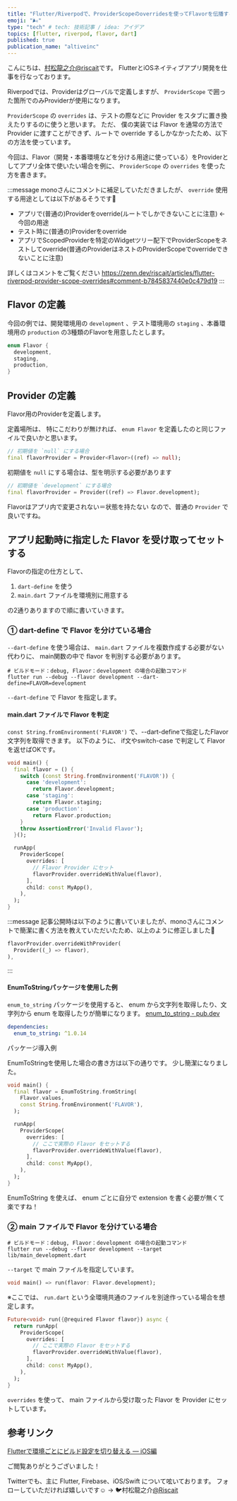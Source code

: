 ```yaml
---
title: "Flutter/Riverpodで、ProviderScopeのoverridesを使ってFlavorを伝播する"
emoji: "🌬"
type: "tech" # tech: 技術記事 / idea: アイデア
topics: [flutter, riverpod, flavor, dart]
published: true
publication_name: "altiveinc"
---
```

こんにちは、[村松龍之介@riscait](https://twitter.com/riscait)です。
FlutterとiOSネイティブアプリ開発を仕事を行なっております。

Riverpodでは、Providerはグローバルで定義しますが、 `ProviderScope` で囲った箇所でのみProviderが使用になります。

`ProviderScope` の `overrides` は、テストの際などに Provider をスタブに置き換えたりするのに使うと思います。
ただ、 僕の実装では Flavor を通常の方法で Provider に渡すことができず、ルートで override するしかなかったため、以下の方法を使っています。

今回は、Flavor（開発・本番環境などを分ける用途に使っている）をProviderとしてアプリ全体で使いたい場合を例に、
`ProviderScope` の `overrides` を使った方を書きます。

:::message
monoさんにコメントに補足していただきましたが、 `override` 使用する用途としては以下があるそうです🙏
- アプリで(普通の)Providerをoverride(ルートでしかできないことに注意) <-今回の用途
- テスト時に(普通の)Providerをoverride
- アプリでScopedProviderを特定のWidgetツリー配下でProviderScopeをネストしてoverride(普通のProviderはネストのProviderScopeでoverrideできないことに注意)

詳しくはコメントをご覧ください 
https://zenn.dev/riscait/articles/flutter-riverpod-provider-scope-overrides#comment-b7845837440e0c479d19
:::

## Flavor の定義
今回の例では、開発環境用の `development` 、テスト環境用の `staging` 、本番環境用の `production` 
の3種類のFlavorを用意したとします。

```dart
enum Flavor {
  development,
  staging,
  production,
}
```

## Provider の定義
Flavor用のProviderを定義します。

定義場所は、 特にこだわりが無ければ、 `enum Flavor` を定義したのと同じファイルで良いかと思います。

```dart
// 初期値を `null` にする場合
final flavorProvider = Provider<Flavor>((ref) => null);
```
初期値を `null` にする場合は、型を明示する必要があります

```dart
// 初期値を `development` にする場合
final flavorProvider = Provider((ref) => Flavor.development);
```

Flavorはアプリ内で変更されない＝状態を持たない
なので、普通の `Provider` で良いですね。

## アプリ起動時に指定した Flavor を受け取ってセットする
Flavorの指定の仕方として、 

1. `dart-define` を使う
1. `main.dart` ファイルを環境別に用意する

の2通りありますので順に書いていきます。

### ① dart-define で Flavor を分けている場合
`--dart-define` を使う場合は、 `main.dart` ファイルを複数作成する必要がない代わりに、
main関数の中で flavor を判別する必要があります。

```shell
# ビルドモード：debug, Flavor：development の場合の起動コマンド
flutter run --debug --flavor development --dart-define=FLAVOR=development
```
`--dart-define` で Flavor を指定します。

#### main.dart ファイルで Flavor を判定
`const String.fromEnvironment('FLAVOR')` で、--dart-defineで指定したFlavor文字列を取得できます。
以下のように、 if文やswitch-case で判定して Flavor を返せばOKです。

```dart:main.dart
void main() {
  final flavor = () {
    switch (const String.fromEnvironment('FLAVOR')) {
      case 'development':
        return Flavor.development;
      case 'staging':
        return Flavor.staging;
      case 'production':
        return Flavor.production;
    }
    throw AssertionError('Invalid Flavor');
  }();

  runApp(
    ProviderScope(
      overrides: [
        // Flavor Provider にセット
        flavorProvider.overrideWithValue(flavor),
      ],
      child: const MyApp(),
    ),
  );
}
```

:::message
記事公開時は以下のように書いていましたが、monoさんにコメントで簡潔に書く方法を教えていただいたため、以上のように修正しました🙏
```dart
flavorProvider.overrideWithProvider(
  Provider((_) => flavor),
),
```
:::

#### EnumToStringパッケージを使用した例
`enum_to_string` パッケージを使用すると、 enum から文字列を取得したり、文字列から enum を取得したりが簡単になります。
[enum_to_string - pub.dev](https://pub.dev/packages/enum_to_string)

```yaml:pubspec.yaml
dependencies:
  enum_to_string: ^1.0.14
```
パッケージ導入例

EnumToStringを使用した場合の書き方は以下の通りです。
少し簡潔になりました。

```dart:main.dart
void main() {
  final flavor = EnumToString.fromString(
    Flavor.values,
    const String.fromEnvironment('FLAVOR'),
  );

  runApp(
    ProviderScope(
      overrides: [
        // ここで実際の Flavor をセットする
        flavorProvider.overrideWithValue(flavor),
      ],
      child: const MyApp(),
    ),
  );
}
```

EnumToString を使えば、 enum ごとに自分で extension を書く必要が無くて楽ですね！

### ② main ファイルで Flavor を分けている場合
```shell
# ビルドモード：debug, Flavor：development の場合の起動コマンド
flutter run --debug --flavor development --target lib/main_development.dart
```
`--target` で main ファイルを指定しています。

```dart:main_development.dart
void main() => run(flavor: Flavor.development);
```
※ここでは、 `run.dart` という全環境共通のファイルを別途作っている場合を想定します。

```dart:run.dart
Future<void> run({@required Flavor flavor}) async {
  return runApp(
    ProviderScope(
      overrides: [
        // ここで実際の Flavor をセットする
        flavorProvider.overrideWithValue(flavor),
      ],
      child: const MyApp(),
    ),
  );
}
```
`overrides` を使って、 main ファイルから受け取った Flavor を Provider にセットしています。

## 参考リンク
[Flutterで環境ごとにビルド設定を切り替える — iOS編](https://medium.com/flutter-jp/flavor-b952f2d05b5d)

ご閲覧ありがとうございました！

Twitterでも、主に Flutter, Firebase、iOS/Swift について呟いております。
フォローしていただければ嬉しいです☺️ → 🐦村松龍之介[@Riscait](https://twitter.com/riscait) 